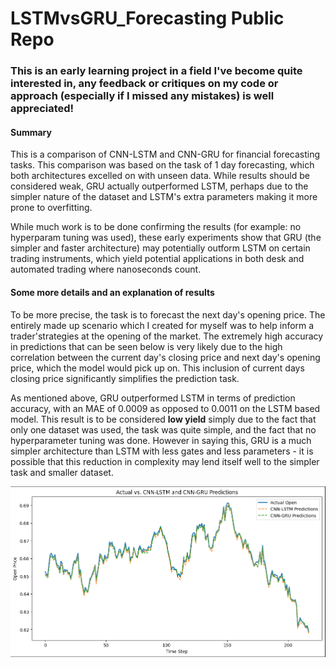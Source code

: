# LSTMvsGRU_Forecasting Public Repo

### This is an early learning project in a field I've become quite interested in, any feedback or critiques on my code or approach (especially if I missed any mistakes) is well appreciated!

#### Summary
This is a comparison of CNN-LSTM and CNN-GRU for financial forecasting tasks. This comparison was based on the task of 1 day forecasting, which both architectures excelled on with unseen data. While results should be considered weak, GRU actually outperformed LSTM, perhaps due to the simpler nature of the dataset and LSTM's extra parameters making it more prone to overfitting. 

While much work is to be done confirming the results (for example: no hyperparam tuning was used), these early experiments show that GRU (the simpler and faster architecture) may potentially outform LSTM on certain trading instruments, which yield potential applications in both desk and automated trading where nanoseconds count.

#### Some more details and an explanation of results
To be more precise, the task is to forecast the next day's opening price. The entirely made up scenario which I created for myself was to help inform a trader'strategies at the opening of the market. The extremely high accuracy in predictions that can be seen below is very likely due to the high correlation between the current day's closing price and next day's opening price, which the model would pick up on. This inclusion of current days closing price significantly simplifies the prediction task. 

As mentioned above, GRU outperformed LSTM in terms of prediction accuracy, with an MAE of 0.0009 as opposed to 0.0011 on the LSTM based model. This result is to be considered **low yield** simply due to the fact that only one dataset was used, the task was quite simple, and the fact that no hyperparameter tuning was done. However in saying this, GRU is a much simpler architecture than LSTM with less gates and less parameters - it is possible that this reduction in complexity may lend itself well to the simpler task and smaller dataset. 


![Prediction Chart](predictionChart.png)
